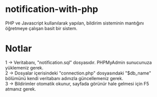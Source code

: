 # notification-with-php
PHP ve Javascript kullanılarak yapılan, bildirim sisteminin mantığını öğretmeye çalışan basit bir sistem.

# Notlar

1 -> Veritabanı, "notification.sql" dosyasıdır. PHPMyAdmin sunucunuza yüklemeniz gerek.<br>
2 -> Dosyalar içerisindeki "connection.php" dosyasındaki "$db_name" bölümünü kendi veritabanı adınızla güncellemeniz gerek.<br>
3 -> Bildirimler otomatik okunur, sayfada görünür hale gelmesi için F5 atmanız gerek.
